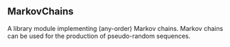 
## MarkovChains

A library module implementing (any-order) Markov chains.
Markov chains can be used for the production of pseudo-random sequences.